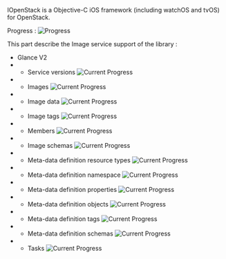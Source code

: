 IOpenStack is a Objective-C iOS framework (including watchOS and tvOS) for OpenStack.

Progress : ![Progress](http://progressed.io/bar/20)


This part describe the Image service support of the library :

+ Glance V2
+ + Service versions ![Current Progress](http://progressed.io/bar/0)
+ + Images ![Current Progress](http://progressed.io/bar230)
+ + Image data ![Current Progress](http://progressed.io/bar/0)
+ + Image tags ![Current Progress](http://progressed.io/bar/0)
+ + Members ![Current Progress](http://progressed.io/bar/0)
+ + Image schemas ![Current Progress](http://progressed.io/bar/0)
+ + Meta-data definition resource types ![Current Progress](http://progressed.io/bar/0)
+ + Meta-data definition namespace ![Current Progress](http://progressed.io/bar/0)
+ + Meta-data definition properties ![Current Progress](http://progressed.io/bar/0)
+ + Meta-data definition objects ![Current Progress](http://progressed.io/bar/0)
+ + Meta-data definition tags ![Current Progress](http://progressed.io/bar/0)
+ + Meta-data definition schemas ![Current Progress](http://progressed.io/bar/0)
+ + Tasks ![Current Progress](http://progressed.io/bar/0)